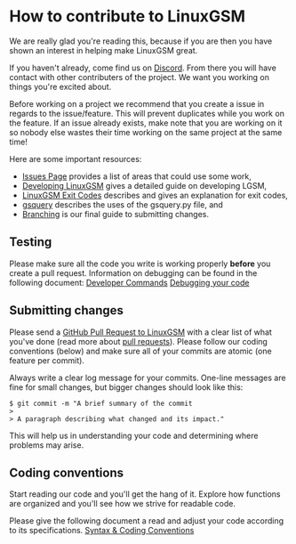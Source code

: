 # How to contribute to LinuxGSM

We are really glad you're reading this, because if you are then you have shown an interest in helping make LinuxGSM great.

If you haven't already, come find us on [Discord](https://gameservermanagers.com/discord). From there you will have contact with other contributers of the project. We want you working on things you're excited about.

Before working on a project we recommend that you create a issue in regards to the issue/feature. This will prevent duplicates while you work on the feature. If an issue already exists, make note that you are working on it so nobody else wastes their time working on the same project at the same time!

Here are some important resources:

  * [Issues Page](https://github.com/GameServerManagers/LinuxGSM/issues) provides a list of areas that could use some work,
  * [Developing LinuxGSM](https://github.com/GameServerManagers/LinuxGSM/wiki/Developing-LGSM) gives a detailed guide on developing LGSM,
  * [LinuxGSM Exit Codes](https://github.com/GameServerManagers/LinuxGSM/wiki/LGSM-Exit-Codes) describes and gives an explanation for exit codes,
  * [gsquery](https://github.com/GameServerManagers/LinuxGSM/wiki/gsquery.py) describes the uses of the gsquery.py file, and
  * [Branching](https://github.com/GameServerManagers/LinuxGSM/wiki/Branching) is our final guide to submitting changes.

## Testing

Please make sure all the code you write is working properly **before** you create a pull request. Information on debugging can be found in the following document:
[Developer Commands](https://github.com/GameServerManagers/LinuxGSM/wiki/Developer-Commands)
[Debugging your code](https://github.com/GameServerManagers/LinuxGSM/wiki/Developing-LGSM#testing-and-debugging-your-code)

## Submitting changes

Please send a [GitHub Pull Request to LinuxGSM](https://github.com/GameServerManagers/LinuxGSM/pull/new/develop) with a clear list of what you've done (read more about [pull requests](https://help.github.com/articles/about-pull-requests/)). Please follow our coding conventions (below) and make sure all of your commits are atomic (one feature per commit).

Always write a clear log message for your commits. One-line messages are fine for small changes, but bigger changes should look like this:

    $ git commit -m "A brief summary of the commit
    >
    > A paragraph describing what changed and its impact."
This will help us in understanding your code and determining where problems may arise.

## Coding conventions

Start reading our code and you'll get the hang of it. Explore how functions are organized and you'll see how we strive for readable code.

Please give the following document a read and adjust your code according to its specifications.
[Syntax & Coding Conventions](https://github.com/GameServerManagers/LinuxGSM/wiki/Syntax-&-Conventions)



